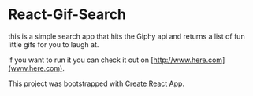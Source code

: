 
# React-Gif-Search
this is a simple search app that hits the Giphy api and returns a list of fun little gifs for you to laugh at.

if you want to run it you can check it out on [http://www.here.com](www.here.com).

This project was bootstrapped with [Create React App](https://github.com/facebookincubator/create-react-app).
